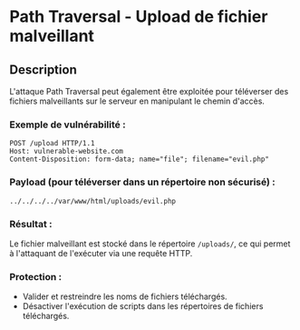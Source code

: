 # Path Traversal - Upload de fichier malveillant

## Description
L'attaque Path Traversal peut également être exploitée pour téléverser des fichiers malveillants sur le serveur en manipulant le chemin d'accès.

### Exemple de vulnérabilité :
```http
POST /upload HTTP/1.1
Host: vulnerable-website.com
Content-Disposition: form-data; name="file"; filename="evil.php"
```

### Payload (pour téléverser dans un répertoire non sécurisé) :
```
../../../../var/www/html/uploads/evil.php
```

### Résultat :
Le fichier malveillant est stocké dans le répertoire `/uploads/`, ce qui permet à l'attaquant de l'exécuter via une requête HTTP.

### Protection :
- Valider et restreindre les noms de fichiers téléchargés.
- Désactiver l'exécution de scripts dans les répertoires de fichiers téléchargés.
